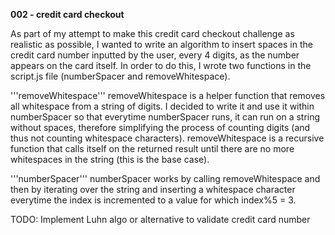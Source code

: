 **002 - credit card checkout**

As part of my attempt to make this credit card checkout challenge as realistic as possible, I wanted to write an algorithm to insert spaces in the credit card number inputted by the user, every 4 digits, as the number appears on the card itself. In order to do this, I wrote two functions in the script.js file (numberSpacer and removeWhitespace). 


'''removeWhitespace'''
removeWhitespace is a helper function that removes all whitespace from a string of digits. I decided to write it and use it within numberSpacer so that everytime numberSpacer runs, it can run on a string without spaces, therefore simplifying the process of counting digits (and thus not counting whitespace characters). removeWhitespace is a recursive function that calls itself on the returned result until there are no more whitespaces in the string (this is the base case). 

'''numberSpacer'''
numberSpacer works by calling removeWhitespace and then by iterating over the string and inserting a whitespace character everytime the index is incremented to a value for which index%5 = 3.


TODO: Implement Luhn algo or alternative to validate credit card number
